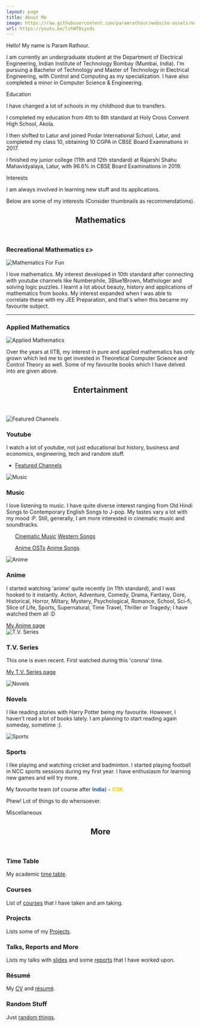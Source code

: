 ```yaml
---
layout: page
title: About Me
image: https://raw.githubusercontent.com/paramrathour/website-assets/master/TSC.png
url: https://youtu.be/lshWT0iyxds
---
```


Hello! My name is Param Rathour.

I am currently an undergraduate student at the Department of Electrical Engineering, Indian Institute of Technology Bombay (Mumbai, India). I'm pursuing a Bachelor of Technology and Master of Technology in Electrical Engineering, with Control and Computing as my specialization. I have also completed a minor in Computer Science & Engineering.

<buttona class="accordion">Education</buttona>
<div class="panel">
    <p></p>
I have changed a lot of schools in my childhood due to transfers.

I completed my education from 4th to 8th standard at Holy Cross Convent High School, Akola.

I then shifted to Latur and joined Podar International School, Latur, and completed my class 10, obtaining 10 CGPA in CBSE Board Examinations in 2017.

I finished my junior college (11th and 12th standard) at Rajarshi Shahu Mahavidyalaya, Latur, with 96.6% in CBSE Board Examinations in 2019.
</div>
<p></p>
<buttona class="accordion">Interests</buttona>
<div class="panel">
    <p></p>
I am always involved in learning new stuff and its applications.

Below are some of my interests (Consider thumbnails as recommendations).
<!-- Section -->
<section>
    <header class="major">
        <p></p>
        <h2>Mathematics</h2>
    </header>
        <h3>Recreational Mathematics  ε></h3>
            <span class="image main"><img src="https://raw.githubusercontent.com/paramrathour/website-assets/master/mathematics-for-fun.png" alt="Mathematics For Fun" /></span>
            <p>I love mathematics. My interest developed in 10th standard after connecting with youtube channels like Numberphile, 3Blue1Brown, Mathologer and solving logic puzzles. I learnt a lot about beauty, history and applications of mathematics from books. My interest expanded when I was able to correlate these with my JEE Preparation, and that's when this became my favourite subject.</p>
        <hr class="major" />
        <h3>Applied Mathematics</h3>
            <span class="image main"><img src="https://raw.githubusercontent.com/paramrathour/website-assets/master/applied-mathematics.png" alt="Applied Mathematics" /></span>
            <p>Over the years at IITB, my interest in pure and applied mathematics has only grown which led me to get invested in Theoretical Computer Science and Control Theory as well. Some of my favourite books which I have delved into are given above.</p>
</section>

<!-- Section -->
<section>
    <header class="major">
        <h2>Entertainment</h2>
    </header>
    <div class="posts">
        <article>
            <span href="https://www.youtube.com/channel/UC6uZMKVYdFUhujQ4Oy6C2YQ/channels?view_as=subscriber" class="image main"><img src="https://raw.githubusercontent.com/paramrathour/website-assets/master/youtube.jpg" alt="Featured Channels" /></span>
            <h3>Youtube</h3>
            <p>I watch a lot of youtube, not just educational but history, business and economics, engineering, tech and random stuff.</p>
<!--             <p>My recommendations
            <ul>
                <li><a href="https://www.youtube.com/channel/UCNIuvl7V8zACPpTmmNIqP2A">Oversimplified</a></li>
                <li><a href="https://www.youtube.com/user/Top10Memes">LEMMiNO</a></li>
                <li><a href="https://www.youtube.com/channel/UCvPXiKxH-eH9xq-80vpgmKQ">Epic History TV</a></li>
                <li><a href="https://www.youtube.com/channel/UCgNg3vwj3xt7QOrcIDaHdFg">Polymatter</a></li>
                <li><a href="https://www.youtube.com/channel/UC9RM-iSvTu1uPJb8X5yp3EQ">Wendover Productions</a></li>
                <li><a href="https://www.youtube.com/channel/UCuCkxoKLYO_EQ2GeFtbM_bw">Half as Interesting</a></li>
                <li><a href="https://www.youtube.com/channel/UCP5tjEmvPItGyLhmjdwP7Ww">Real Life Lore</a></li>
            </ul></p>
            <p>Below link includes <b>educational</b> channels too.</p> -->
            <ul class="actions">
                <li><a href="https://www.youtube.com/channel/UC6uZMKVYdFUhujQ4Oy6C2YQ/channels?view_as=subscriber" class="button">Featured Channels</a></li>
            </ul>
        </article>
        <article>
            <span class="image main"><img src="https://raw.githubusercontent.com/paramrathour/website-assets/master/music.png" alt="Music" /></span>
            <h3>Music</h3>
            <p>I love listening to music. I have quite diverse interest ranging from Old Hindi Songs to Contemporary English Songs to J-pop. My tastes vary a lot with my mood :P. Still, generally, I am more interested in cinematic music and soundtracks.</p>
            <ul>
                <!-- <li><a href="https://youtu.be/o-ONVkhJVSA">G Minor Bach (Arr. Luo Ni)</a></li>
                <li><a href="https://youtu.be/HEf_xrgmuRI">The Wolf And The Moon by BrunuhVille</a></li>
                <li><a href="https://youtu.be/qR6dzwQahOM">L's Theme</a></li>
                <li><a href="https://youtu.be/l2kwie-gs2o">Trisha's Lullaby</a></li>
                <li><a href="https://youtu.be/xc74Bm__cP8">Only I am missing</a></li>
                <li><a href="https://youtu.be/9Pf3hkYR9T0">Someday (Believe me) by Abo Takeshi</a></li>
                <li><a href="https://youtu.be/VqrCeNjxC-c">Deeply Fast</a></li>
                <li><a href="https://youtu.be/Z4R42NALDy8">To Give a Marionette Life</a></li> -->
                <a href="/cinematic-music" class="button">Cinematic Music</a>
                <a href="/western-songs" class="button">Western Songs</a>
                <p></p>
                <a href="/anime-OSTs" class="button">Anime OSTs</a>
                <a href="/anime-songs" class="button">Anime Songs</a>
            </ul>
        </article>
        <article>
            <span href="https://www.youtube.com/channel/UCUUYiPd9TKE62mUn-lJ29AQ" class="image main"><img src="https://raw.githubusercontent.com/paramrathour/website-assets/master/anime.png" alt="Anime" /></span>
            <h3>Anime</h3>
            <p>I started watching 'anime' quite recently (in 11th standard), and I was hooked to it instantly. Action, Adventure, Comedy, Drama, Fantasy, Gore, Historical, Horror, Miltary, Mystery, Psychological, Romance, School, Sci-fi, Slice of Life, Sports, Supernatural, Time Travel, Thriller or Tragedy; I have watched them all :D</p>
            <a href="Anime" class="button">My Anime page</a>
        </article>
        <article>
            <span class="image main"><img src="https://raw.githubusercontent.com/paramrathour/website-assets/master/tv-series.png" alt="T.V. Series" /></span>
            <h3>T.V. Series</h3>
            <p>This one is even recent. First watched during this 'corona' time.</p>
            <a href="https://www.serializd.com/user/wrath" class="button">My T.V. Series page</a>
            <p></p>
        </article>
        <article>
            <span class="image main"><img src="https://raw.githubusercontent.com/paramrathour/website-assets/master/novels.jpg" alt="Novels" /></span>
            <h3>Novels</h3>
            <p>I like reading stories with Harry Potter being my favourite. However, I haven't read a lot of books lately. I am planning to start reading again someday, sometime :).</p>
        </article>
        <article>
            <a class="image"><img src="https://raw.githubusercontent.com/paramrathour/website-assets/master/sports.png" alt="Sports" /></a>
            <h3>Sports</h3>
            <p>I like playing and watching cricket and badminton.
            I started playing football in NCC sports sessions during my first year. I have enthusiasm for learning new games and will try more.</p>
            <p>My favourite team (of course after <b style="color:rgb(34, 85, 164);">India</b>) - <b class="noinversion" style="color:rgb(249,205,5);">CSK</b></p>
        </article>
    </div>
</section>
<p>Phew! Lot of things to do whensoever.</p>
</div>
<p></p>
<buttona class="accordion">Miscellaneous</buttona>
<div class="panel">
    <p></p>
<!-- Section -->
<section>
    <header class="major">
        <h2>More</h2>
    </header>
    <div class="features">
        <article>
            <a href="/Time Table"><span class="icon fa-calendar"></span></a>
            <div class="content">
                <h3>Time Table</h3>
                <p>My academic <a href="/Time Table">time table</a>.</p>
            </div>
        </article>
        <article>
            <a href="/Courses"><span class="icon fa-book"></span></a>
            <div class="content">
                <h3>Courses</h3>
                <p>List of <a href="/Courses">courses</a> that I have taken and am taking.</p>
            </div>
        </article>
        <!--article>
            <a href="/Blog"><span class="icon fa-user"></span></a>
            <div class="content">
                <h3>Blog</h3>
                <p>My <a href="/Blog">Blog</a>.</p>
            </div>
        </article-->
        <article>
            <a href="/Projects"><span class="icon fa-code"></span></a>
            <div class="content">
                <h3>Projects</h3>
                <p>Lists some of my <a href="/Projects">Projects</a>.</p>
            </div>
        </article>
        <article>
            <a href="/More Stuff"><span class="icon fa-laptop"></span></a>
            <div class="content">
                <h3>Talks, Reports and More</h3>
                <p>Lists my talks with <a href="/More Stuff/#slides">slides</a> and some <a href="/More Stuff/#reports">reports</a> that I have worked upon.</p>
            </div>
        </article>
        <article>
            <a href="/Resume"><span class="icon fa-file"></span></a>
            <div class="content">
                <h3>Résumé</h3>
                <p>My <a href="/Resumes/CV.pdf">CV</a> and <a href="/Resumes/Two Page.pdf">résumé</a>.</p>
            </div>
        </article>
        <article>
            <a href="/Random Stuff"><span class="icon fa-random"></span></a>
            <div class="content">
                <h3>Random Stuff</h3>
                <p>Just <a href="/Random Stuff">random things</a>.</p>
            </div>
        </article>
    </div>
</section>
</div>